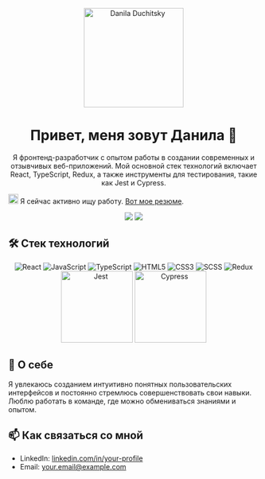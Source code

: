 <p align="center">
  <img src="https://avatars.githubusercontent.com/u/145374570?s=400&u=55c7504dcd1fab8bba63806256627638fa47eadd&v=4" alt="Danila Duchitsky" width="200" />
</p>

<h1 align="center">Привет, меня зовут Данила 👋</h1>

<p align="center">
  Я фронтенд-разработчик с опытом работы в создании современных и отзывчивых веб-приложений. 
  Мой основной стек технологий включает React, TypeScript, Redux, а также инструменты для тестирования, такие как Jest и Cypress.
</p>

<p align="left">
  <img src="https://img.icons8.com/ios/50/000000/open-door.png" width="20"/> Я сейчас активно ищу работу. <a href="https://hh.ru/applicant/resumes/view?resume=a363a3e8ff0cb25bdd0039ed1f424e6f58314e">Вот мое резюме</a>.
</p>

<p align="center">
  <a href="https://linkedin.com/in/danila-duchitsky-a63771314" target="_blank"><img src="https://img.shields.io/badge/-LinkedIn-blue?style=flat&logo=Linkedin&logoColor=white" /></a>
  <a href="mailto:danila.f1n1@yandex.ru"><img src="https://img.shields.io/badge/Email-D14836?style=flat&logo=gmail&logoColor=white" /></a>
</p>

## 🛠️ Стек технологий

<p align="center">
  <img src="https://img.icons8.com/color/144/000000/react-native.png" alt="React"/>
  <img src="https://img.icons8.com/color/144/000000/javascript.png" alt="JavaScript"/>
  <img src="https://img.icons8.com/color/144/000000/typescript.png" alt="TypeScript"/>
  <img src="https://img.icons8.com/color/144/000000/html-5.png" alt="HTML5"/>
  <img src="https://img.icons8.com/color/144/000000/css3.png" alt="CSS3"/>
  <img src="https://img.icons8.com/color/144/000000/sass.png" alt="SCSS"/>
  <img src="https://img.icons8.com/color/144/000000/redux.png" alt="Redux"/>
  <img src="https://iconape.com/wp-content/files/gm/82643/svg/jest-logo.svg" alt="Jest" width="144" height="144"/>
  <img src="https://iconape.com/wp-content/files/gm/82646/svg/cypress.svg" alt="Cypress" width="144" height="144"/>
</p>
  
## 🌱 О себе

Я увлекаюсь созданием интуитивно понятных пользовательских интерфейсов и постоянно стремлюсь совершенствовать свои навыки. Люблю работать в команде, где можно обмениваться знаниями и опытом.

## 📫 Как связаться со мной

- LinkedIn: [linkedin.com/in/your-profile](https://linkedin.com/in/danila-duchitsky-a63771314)
- Email: [your.email@example.com](mailto:danila.f1n1@yandex.ru)
